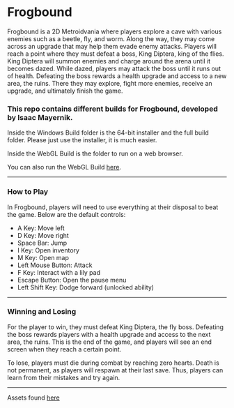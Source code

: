 # Frogbound
Frogbound is a 2D Metroidvania where players explore a cave with various enemies such as a beetle, fly, and worm. Along the way, they may come across an upgrade that may help them evade enemy attacks. Players will reach a point where they must defeat a boss, King Diptera, king of the flies. King Diptera will summon enemies and charge around the arena until it becomes dazed. While dazed, players may attack the boss until it runs out of health. Defeating the boss rewards a health upgrade and access to a new area, the ruins. There they may explore, fight more enemies, receive an upgrade, and ultimately finish the game.

### This repo contains different builds for Frogbound, developed by Isaac Mayernik.
 
Inside the Windows Build folder is the 64-bit installer and the full build folder. Please just use the installer, it is much easier.

Inside the WebGL Build is the folder to run on a web browser.

You can also run the WebGL Build [here](https://play.unity.com/en/games/f78ac303-ffe3-4365-af64-51f3f8935678/frogbound-webgl-build).

---

### How to Play

In Frogbound, players will need to use everything at their disposal to beat the game. Below are the default controls:

-	A Key: Move left
-	D Key: Move right
-	Space Bar: Jump
-	I Key: Open inventory
-	M Key: Open map
-	Left Mouse Button: Attack
-	F Key: Interact with a lily pad
-	Escape Button: Open the pause menu
-	Left Shift Key: Dodge forward (unlocked ability)

---

### Winning and Losing
For the player to win, they must defeat King Diptera, the fly boss. Defeating the boss rewards players with a health upgrade and access to the next area, the ruins. This is the end of the game, and players will see an end screen when they reach a certain point.

To lose, players must die during combat by reaching zero hearts. Death is not permanent, as players will respawn at their last save. Thus, players can learn from their mistakes and try again.

---
Assets found [here](https://github.com/isaacmayernik/FrogboundAssets)
